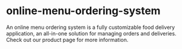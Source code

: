 # online-menu-ordering-system
An online menu ordering system is a fully customizable food delivery application, an all-in-one solution for managing orders and deliveries. Check out our product page for more information.
